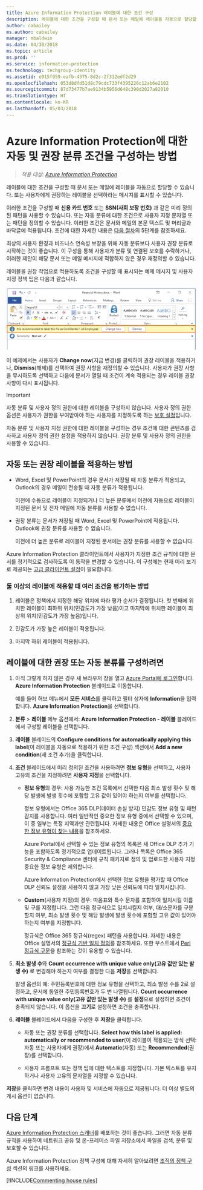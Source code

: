 ```yaml
---
title: Azure Information Protection 레이블에 대한 조건 구성
description: 레이블에 대한 조건을 구성할 때 문서 또는 메일에 레이블을 자동으로 할당할 수 있습니다. 또는 사용자에게 권장하는 레이블을 선택하라는 메시지를 표시할 수 있습니다.
author: cabailey
ms.author: cabailey
manager: mbaldwin
ms.date: 04/30/2018
ms.topic: article
ms.prod: ''
ms.service: information-protection
ms.technology: techgroup-identity
ms.assetid: e915f959-eafb-4375-8d2c-2f312edf2d29
ms.openlocfilehash: 053d8dfd51d8c79cdc733f4395226c12ab6e2102
ms.sourcegitcommit: 87d73477b7ae9134b5956d648c390d2027a82010
ms.translationtype: HT
ms.contentlocale: ko-KR
ms.lasthandoff: 05/03/2018
---
```

# <a name="how-to-configure-conditions-for-automatic-and-recommended-classification-for-azure-information-protection"></a>Azure Information Protection에 대한 자동 및 권장 분류 조건을 구성하는 방법

>*적용 대상: [Azure Information Protection](https://azure.microsoft.com/pricing/details/information-protection)*

레이블에 대한 조건을 구성할 때 문서 또는 메일에 레이블을 자동으로 할당할 수 있습니다. 또는 사용자에게 권장하는 레이블을 선택하라는 메시지를 표시할 수 있습니다. 

이러한 조건을 구성할 때 **신용 카드 번호** 또는 **SSN(사회 보장 번호)** 과 같은 미리 정의된 패턴을 사용할 수 있습니다. 또는 자동 분류에 대한 조건으로 사용자 지정 문자열 또는 패턴을 정의할 수 있습니다. 이러한 조건은 문서와 메일의 본문 텍스트 및 머리글과 바닥글에 적용됩니다. 조건에 대한 자세한 내용은 [다음 절차](#to-configure-recommended-or-automatic-classification-for-a-label)의 5단계를 참조하세요.

최상의 사용자 환경과 비즈니스 연속성 보장을 위해 자동 분류보다 사용자 권장 분류로 시작하는 것이 좋습니다. 이 구성을 통해 사용자가 분류 및 연결된 보호를 수락하거나, 이러한 제안이 해당 문서 또는 메일 메시지에 적합하지 않은 경우 재정의할 수 있습니다.

레이블을 권장 작업으로 적용하도록 조건을 구성할 때 표시되는 예제 메시지 및 사용자 지정 정책 팁은 다음과 같습니다.

![Azure Information Protection 보호 및 권장 사항](../media/info-protect-recommend-calloutsv2.png)

이 예제에서는 사용자가 **Change now**(지금 변경)를 클릭하여 권장 레이블을 적용하거나, **Dismiss**(해제)를 선택하여 권장 사항을 재정의할 수 있습니다. 사용자가 권장 사항을 무시하도록 선택하고 다음에 문서가 열릴 때 조건이 계속 적용되는 경우 레이블 권장 사항이 다시 표시됩니다. 

> [!IMPORTANT]
>자동 분류 및 사용자 정의 권한에 대한 레이블을 구성하지 않습니다. 사용자 정의 권한 옵션은 사용자가 권한을 부여받아야 하는 사용자를 지정하도록 하는 [보호 설정](configure-policy-protection.md)입니다.
>
>자동 분류 및 사용자 지정 권한에 대한 레이블을 구성하는 경우 조건에 대한 콘텐츠를 검사하고 사용자 정의 권한 설정을 적용하지 않습니다. 권장 분류 및 사용자 정의 권한을 사용할 수 있습니다.

## <a name="how-automatic-or-recommended-labels-are-applied"></a>자동 또는 권장 레이블을 적용하는 방법

- Word, Excel 및 PowerPoint의 경우 문서가 저장될 때 자동 분류가 적용되고, Outlook의 경우 메일이 전송될 때 자동 분류가 적용됩니다. 
    
    이전에 수동으로 레이블이 지정되거나 더 높은 분류에서 이전에 자동으로 레이블이 지정된 문서 및 전자 메일에 자동 분류를 사용할 수 없습니다. 

- 권장 분류는 문서가 저장될 때 Word, Excel 및 PowerPoint에 적용됩니다. Outlook에 권장 분류를 사용할 수 없습니다.
    
    이전에 더 높은 분류로 레이블이 지정된 문서에는 권장 분류를 사용할 수 없습니다. 

Azure Information Protection 클라이언트에서 사용자가 지정한 조건 규칙에 대한 문서를 정기적으로 검사하도록 이 동작을 변경할 수 있습니다. 이 구성에는 현재 미리 보기로 제공되는 [고급 클라이언트 설정](../rms-client/client-admin-guide-customizations.md#turn-on-classification-to-run-continuously-in-the-background)이 필요합니다.

### <a name="how-multiple-conditions-are-evaluated-when-they-apply-to-more-than-one-label"></a>둘 이상의 레이블에 적용할 때 여러 조건을 평가하는 방법

1. 레이블은 정책에서 지정한 해당 위치에 따라 평가 순서가 결정됩니다. 첫 번째에 위치한 레이블이 최하위 위치(민감도가 가장 낮음)이고 마지막에 위치한 레이블이 최상위 위치(민감도가 가장 높음)입니다.

2. 민감도가 가장 높은 레이블이 적용됩니다.
 
3. 마지막 하위 레이블이 적용됩니다.


## <a name="to-configure-recommended-or-automatic-classification-for-a-label"></a>레이블에 대한 권장 또는 자동 분류를 구성하려면

1. 아직 그렇게 하지 않은 경우 새 브라우저 창을 열고 [Azure Portal에 로그인](configure-policy.md#signing-in-to-the-azure-portal)합니다. **Azure Information Protection** 블레이드로 이동합니다. 
    
    예를 들어 허브 메뉴에서 **모든 서비스**를 클릭하고 필터 상자에 **Information**을 입력합니다. **Azure Information Protection**을 선택합니다.

2. **분류** > **레이블** 메뉴 옵션에서: **Azure Information Protection - 레이블** 블레이드에서 구성할 레이블을 선택합니다.

3. **레이블** 블레이드의 **Configure conditions for automatically applying this label**(이 레이블을 자동으로 적용하기 위한 조건 구성) 섹션에서 **Add a new condition**(새 조건 추가)을 클릭합니다.

4. **조건** 블레이드에서 미리 정의된 조건을 사용하려면 **정보 유형**을 선택하고, 사용자 고유의 조건을 지정하려면 **사용자 지정**을 선택합니다.
    - **정보 유형**의 경우: 사용 가능한 조건 목록에서 선택한 다음 최소 발생 횟수 및 해당 발생에 발생 횟수에 포함할 고유 값이 있어야 하는지 여부를 선택합니다.
        
        정보 유형에서는 Office 365 DLP(데이터 손실 방지) 민감도 정보 유형 및 패턴 감지를 사용합니다. 여러 일반적인 중요한 정보 유형 중에서 선택할 수 있으며, 이 중 일부는 특정 지역과만 관련됩니다. 자세한 내용은 Office 설명서의 [중요한 정보 유형이 찾는 내용](https://support.office.com/article/What-the-sensitive-information-types-look-for-fd505979-76be-4d9f-b459-abef3fc9e86b)을 참조하세요.
        
        Azure Portal에서 선택할 수 있는 정보 유형의 목록은 새 Office DLP 추가 기능을 포함하도록 정기적으로 업데이트됩니다. 그러나 목록은 Office 365 Security & Compliance 센터에 규칙 패키지로 정의 및 업로드한 사용자 지정 중요한 정보 유형은 제외합니다. 
        
        Azure Information Protection에서 선택한 정보 유형을 평가할 때 Office DLP 신뢰도 설정을 사용하지 않고 가장 낮은 신뢰도에 따라 일치시킵니다.
    
    - **Custom**(사용자 지정)의 경우: 따옴표와 특수 문자를 포함하여 일치시킬 이름 및 구를 지정합니다. 그런 다음 정규식으로 일치시킬지 여부, 대/소문자를 구분할지 여부, 최소 발생 횟수 및 해당 발생에 발생 횟수에 포함할 고유 값이 있어야 하는지 여부를 지정합니다.
        
        정규식은 Office 365 정규식(regex) 패턴을 사용합니다. 자세한 내용은 Office 설명서의 [정규식 기반 일치 정의](https://technet.microsoft.com/library/jj674702(v=exchg.150).aspx#Anchor_2)를 참조하세요. 또한 부스트에서 [Perl 정규식 구문](http://www.boost.org/doc/libs/1_66_0/libs/regex/doc/html/boost_regex/syntax/perl_syntax.html)을 참조하는 것이 유용할 수 있습니다.
        
5. **최소 발생 수**와 **Count occurrence with unique value only(고유 값만 있는 발생 수)** 로 변경해야 하는지 여부를 결정한 다음 **저장**을 선택합니다. 
    
    발생 옵션의 예: 주민등록번호에 대한 정보 유형을 선택하고, 최소 발생 수를 2로 설정하고, 문서에 동일한 주민등록번호가 두 번 나열됩니다. **Count occurrence with unique value only(고유 값만 있는 발생 수)** 를 **설정**으로 설정하면 조건이 충족되지 않습니다. 이 옵션을 **끄기**로 설정하면 조건을 충족합니다.

6. **레이블** 블레이드에서 다음을 구성한 후 **저장**을 클릭합니다.
    
    - 자동 또는 권장 분류를 선택합니다. **Select how this label is applied: automatically or recommended to user**(이 레이블이 적용되는 방식 선택: 자동 또는 사용자에게 권장)에서 **Automatic**(자동) 또는 **Recommended**(권장)를 선택합니다.
    
    - 사용자 프롬프트 또는 정책 팁에 대한 텍스트를 지정합니다. 기본 텍스트를 유지하거나 사용자 고유의 문자열을 지정할 수 있습니다.

**저장**을 클릭하면 변경 내용이 사용자 및 서비스에 자동으로 제공됩니다. 더 이상 별도의 게시 옵션이 없습니다.

## <a name="next-steps"></a>다음 단계

[Azure Information Protection 스캐너](deploy-aip-scanner.md)를 배포하는 것이 좋습니다. 그러면 자동 분류 규칙을 사용하여 네트워크 공유 및 온-프레미스 파일 저장소에서 파일을 검색, 분류 및 보호할 수 있습니다.  

Azure Information Protection 정책 구성에 대해 자세히 알아보려면 [조직의 정책 구성](configure-policy.md#configuring-your-organizations-policy) 섹션의 링크를 사용하세요.

[!INCLUDE[Commenting house rules](../includes/houserules.md)]

